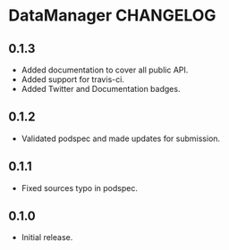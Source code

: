 # DataManager CHANGELOG

## 0.1.3

- Added documentation to cover all public API.
- Added support for travis-ci.
- Added Twitter and Documentation badges.

## 0.1.2

- Validated podspec and made updates for submission.

## 0.1.1

- Fixed sources typo in podspec.

## 0.1.0

- Initial release.